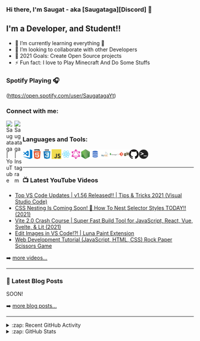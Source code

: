 ### Hi there, I'm Saugat - aka [Saugataga][Discord] 👋


## I'm a Developer, and Student!!


- 🌱 I’m currently learning everything 🤣
- 👯 I’m looking to collaborate with other Developers
- 🥅 2021 Goals: Create Open Source projects
- ⚡ Fun fact: I love to Play Minecraft And Do Some Stuffs

### Spotify Playing 🎧

(https://open.spotify.com/user/SaugatagaYt)

### Connect with me:

[<img align="left" alt="Saugataga | YouTube" width="22px" src="https://cdn.jsdelivr.net/npm/simple-icons@v3/icons/youtube.svg" />][youtube]
[<img align="left" alt="Saugataga | Instagram" width="22px" src="https://cdn.jsdelivr.net/npm/simple-icons@v3/icons/instagram.svg" />][instagram]

<br />

### Languages and Tools:

[<img align="left" alt="Visual Studio Code" width="26px" src="https://raw.githubusercontent.com/github/explore/80688e429a7d4ef2fca1e82350fe8e3517d3494d/topics/visual-studio-code/visual-studio-code.png" />][webdevplaylist]
[<img align="left" alt="HTML5" width="26px" src="https://raw.githubusercontent.com/github/explore/80688e429a7d4ef2fca1e82350fe8e3517d3494d/topics/html/html.png" />][webdevplaylist]
[<img align="left" alt="CSS3" width="26px" src="https://raw.githubusercontent.com/github/explore/80688e429a7d4ef2fca1e82350fe8e3517d3494d/topics/css/css.png" />][cssplaylist]
[<img align="left" alt="JavaScript" width="26px" src="https://raw.githubusercontent.com/github/explore/80688e429a7d4ef2fca1e82350fe8e3517d3494d/topics/javascript/javascript.png" />][jsplaylist]
[<img align="left" alt="React" width="26px" src="https://raw.githubusercontent.com/github/explore/80688e429a7d4ef2fca1e82350fe8e3517d3494d/topics/react/react.png" />][reactplaylist]
[<img align="left" alt="GraphQL" width="26px" src="https://raw.githubusercontent.com/github/explore/80688e429a7d4ef2fca1e82350fe8e3517d3494d/topics/graphql/graphql.png" />][webdevplaylist]
[<img align="left" alt="Node.js" width="26px" src="https://raw.githubusercontent.com/github/explore/80688e429a7d4ef2fca1e82350fe8e3517d3494d/topics/nodejs/nodejs.png" />][webdevplaylist]

[<img align="left" alt="SQL" width="26px" src="https://raw.githubusercontent.com/github/explore/80688e429a7d4ef2fca1e82350fe8e3517d3494d/topics/sql/sql.png" />][webdevplaylist]
[<img align="left" alt="MySQL" width="26px" src="https://raw.githubusercontent.com/github/explore/80688e429a7d4ef2fca1e82350fe8e3517d3494d/topics/mysql/mysql.png" />][webdevplaylist]
[<img align="left" alt="MongoDB" width="26px" src="https://raw.githubusercontent.com/github/explore/80688e429a7d4ef2fca1e82350fe8e3517d3494d/topics/mongodb/mongodb.png" />][webdevplaylist]
[<img align="left" alt="Git" width="26px" src="https://raw.githubusercontent.com/github/explore/80688e429a7d4ef2fca1e82350fe8e3517d3494d/topics/git/git.png" />][webdevplaylist]
[<img align="left" alt="GitHub" width="26px" src="https://raw.githubusercontent.com/github/explore/78df643247d429f6cc873026c0622819ad797942/topics/github/github.png" />][webdevplaylist]
[<img align="left" alt="Terminal" width="26px" src="https://raw.githubusercontent.com/github/explore/80688e429a7d4ef2fca1e82350fe8e3517d3494d/topics/terminal/terminal.png" />][webdevplaylist]

<br />
<br />

---

### 📺 Latest YouTube Videos

<!-- YOUTUBE:START -->
- [Top VS Code Updates | v1.56 Released!! | Tips & Tricks 2021 (Visual Studio Code)](https://www.youtube.com/watch?v=t4_h9DBF2hE)
- [CSS Nesting Is Coming Soon! 🤯 How To Nest Selector Styles TODAY!! (2021)](https://www.youtube.com/watch?v=V7Xinz27XQA)
- [Vite 2.0 Crash Course | Super Fast Build Tool for JavaScript, React, Vue, Svelte, & Lit (2021)](https://www.youtube.com/watch?v=LQQ3CR2JTX8)
- [Edit Images in VS Code!?! | Luna Paint Extension](https://www.youtube.com/watch?v=I_6bZQZheC0)
- [Web Development Tutorial (JavaScript, HTML, CSS) Rock Paper Scissors Game](https://www.youtube.com/watch?v=P_H4_miTKsI)
<!-- YOUTUBE:END -->

➡️ [more videos...](SOON!)

---

### 📕 Latest Blog Posts

<!-- BLOG-POST-LIST:START -->
SOON!
<!-- BLOG-POST-LIST:END -->

➡️ [more blog posts...](Soon!)

---

<details>
  <summary>:zap: Recent GitHub Activity</summary>
  
<!--START_SECTION:activity-->
1. ❌ Closed PR [#1](https://github.com/Saugataga/spotify-now-playing/pull/1) in [Saugataga/spotify-now-playing](https://github.com/Saugataga/spotify-now-playing)
2. 🗣 Commented on [#1](https://github.com/Saugataga/spotify-now-playing/issues/1) in [Saugataga/spotify-now-playing](https://github.com/Saugataga/spotify-now-playing)
3. ❗️ Closed issue [#8](https://github.com/Saugataga/free-developer-resources/issues/8) in [Saugataga/free-developer-resources](https://github.com/Saugataga/free-developer-resources)
4. 🗣 Commented on [#8](https://github.com/Saugataga/free-developer-resources/issues/8) in [Saugataga/free-developer-resources](https://github.com/Saugataga/free-developer-resources)
5. 🗣 Commented on [#7](https://github.com/Saugataga/free-developer-resources/issues/7) in [Saugataga/free-developer-resources](https://github.com/Saugataga/free-developer-resources)
<!--END_SECTION:activity-->

</details>

<details>
  <summary>:zap: GitHub Stats</summary>

  <img align="left" alt="Saugataga's GitHub Stats" src="https://github-readme-stats.Saugataga.vercel.app/api?username=Saugataga&show_icons=true&hide_border=true" />

</details>

[website]: https:soon!
[youtube]: Soon!
[instagram]: Soon!
[linkedin]: Soon!
[webdevplaylist]: Soon!
[jsplaylist]: soon!
[cssplaylist]: soon!
[reactplaylist]: Soon!

